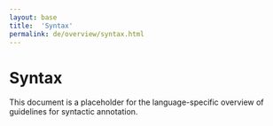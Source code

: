 ```yaml
---
layout: base
title:  'Syntax'
permalink: de/overview/syntax.html
---
```


# Syntax

This document is a placeholder for the language-specific overview of
guidelines for syntactic annotation.

